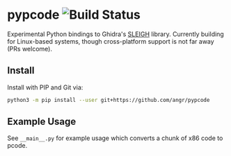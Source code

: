 pypcode ![Build Status](https://github.com/angr/pypcode/workflows/Build/badge.svg?event=push)
=======
Experimental Python bindings to Ghidra's [SLEIGH](https://ghidra.re/courses/languages/html/sleigh.html) library. Currently building for Linux-based systems, though cross-platform support is not far away (PRs welcome).

Install
-------
Install with PIP and Git via:

```bash
python3 -m pip install --user git+https://github.com/angr/pypcode
```

Example Usage
-------------
See `__main__.py` for example usage which converts a chunk of x86 code to pcode.
